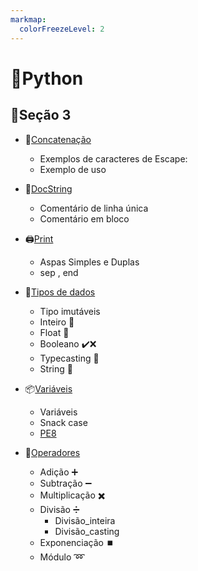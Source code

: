 ```yaml
---
markmap:
  colorFreezeLevel: 2
---
```


# 🐍Python 

## 📁Seção 3

- 🔗[Concatenação](https://github.com/FabioFlorencio/curso-de-python/tree/master/python_basico/concatenacao)
  - Exemplos de caracteres de Escape:
  - Exemplo de uso
- 📝[DocString](https://github.com/FabioFlorencio/curso-de-python/tree/master/python_basico/DocString)
  - Comentário de linha única
  - Comentário em bloco
    
- 🖨️[Print](https://github.com/FabioFlorencio/curso-de-python/tree/master/python_basico/funcao_print)
  - Aspas Simples e Duplas
  - sep , end
- 🎲[Tipos de dados](https://github.com/FabioFlorencio/curso-de-python/tree/master/python_basico/tipos_de_dados)
  - Tipo imutáveis    
  - Inteiro 🔢
  - Float 🌊
  - Booleano ✔️❌
  - Typecasting 🔄
  - String 🔡
- 📦[Variáveis](https://github.com/FabioFlorencio/curso-de-python/tree/master/python_basico/variaveis)
  - Variáveis
  - Snack case
  - [PE8](https://peps.python.org/pep-0008/)
- 🧮[Operadores](https://github.com/FabioFlorencio/curso-de-python/tree/master/python_basico/operadores)
  - Adição ➕
  - Subtração ➖
  - Multiplicação ✖️
  - Divisão ➗
    - Divisão_inteira
    - Divisão_casting
  - Exponenciação ⏹️
  - Módulo ➿


